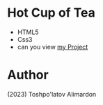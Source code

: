 # Hot Cup of Tea
- HTML5
- Css3
- can you view [my Project](https://toshpulatovalimardon.github.io/Hot-Cup-of-Tea/)
# Author 
(2023) Toshpo'latov Alimardon
